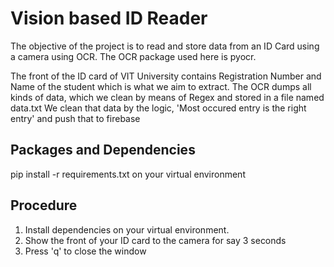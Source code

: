 # Vision based ID Reader

The objective of the project is to read and store data from an ID Card using a camera using OCR. The OCR package used here is pyocr.

The front of the ID card of VIT University contains Registration Number and Name of the student which is what we aim to extract. 
The OCR dumps all kinds of data, which we clean by means of Regex and stored in a file named data.txt
We clean that data by the logic, 'Most occured entry is the right entry' and push that to firebase

## Packages and Dependencies
pip install -r requirements.txt on your virtual environment

## Procedure
1. Install dependencies on your virtual environment.
2. Show the front of your ID card to the camera for say 3 seconds 
3. Press 'q' to close the window
